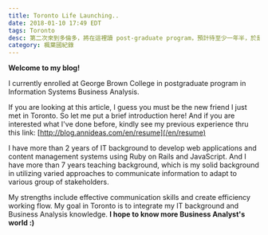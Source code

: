 ```yaml
---
title: Toronto Life Launching..
date: 2018-01-10 17:49 EDT
tags: Toronto
desc: 第二次來到多倫多，將在這裡讀 post-graduate program，預計待至少一年半，於是打開了一個新的分類，幫自己記錄在楓葉國的所見所聞。
category: 楓葉國紀錄
---
```


**Welcome to my blog!**

I currently enrolled at George Brown College in postgraduate program in Information Systems Business Analysis.

If you are looking at this article, I guess you must be the new friend I just met in Toronto. So let me put a brief introduction here! And if you are interested what I've done before, kindly see my previous experience thru this link: [http://blog.annideas.com/en/resume](/en/resume)

I have more than 2 years of IT background to develop web applications and content management systems using Ruby on Rails and JavaScript. And I have more than 7 years teaching background, which is my solid background in utilizing varied approaches to communicate information to adapt to various group of stakeholders.

My strengths include effective communication skills and create efficiency working flow. My goal in Toronto is to integrate my IT background and Business Analysis knowledge. **I hope to know more Business Analyst's world :)**
